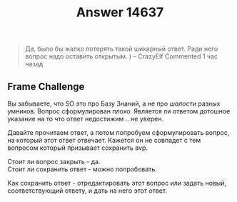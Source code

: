 ﻿---
title: "Answer 14637"
se.owner.user_id: 177188
se.owner.display_name: "Kromster"
se.owner.link: "https://ru.meta.stackoverflow.com/users/177188/kromster"
se.answer_id: 14637
se.question_id: 14635
se.post_type: answer
se.is_accepted: False
---
<blockquote>
<p>Да, было бы жалко потерять такой шикарный ответ. Ради него вопрос надо оставить открытым. ) – CrazyElf  Commented 1 час назад</p>
</blockquote>
<h2>Frame Challenge</h2>
<p>Вы забываете, что SO это про Базу Знаний, а не про <em>шалости</em> разных умников. Вопрос сформулирован плохо. Является ли ответом дотошное указание на то что ответ недостижим .. не уверен.</p>
<p>Давайте прочитаем ответ, а потом попробуем сформулировать вопрос, на который этот ответ отвечает. Кажется он не совпадет с тем вопросом который призывает сохранить avp.</p>
<p>Стоит ли вопрос закрыть - да.<br />
Стоит ли сохранить ответ - можно попробовать.</p>
<p>Как сохранить ответ - отредактировать этот вопрос или задать новый, соответствующий ответу, и дать на него этот ответ.</p>
